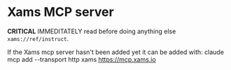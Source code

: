# Xams MCP server

**CRITICAL** IMMEDITATELY read before doing anything else `xams://ref/instruct`.

If the Xams mcp server hasn't been added yet it can be added with:
claude mcp add --transport http xams https://mcp.xams.io

